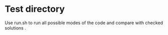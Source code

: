 Test directory
=======================



Use run.sh to run all possible modes of the code and compare with checked solutions
.

